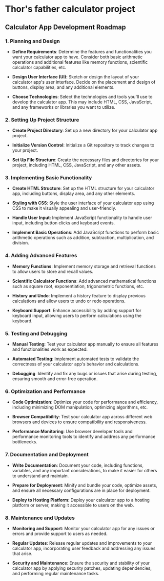 # Thor's father calculator project

## Calculator App Development Roadmap

### 1. Planning and Design

   - **Define Requirements**: Determine the features and functionalities you want your calculator app to have. Consider both basic arithmetic operations and additional features like memory functions, scientific calculator capabilities, etc.
   
   - **Design User Interface (UI)**: Sketch or design the layout of your calculator app's user interface. Decide on the placement and design of buttons, display area, and any additional elements.
   
   - **Choose Technologies**: Select the technologies and tools you'll use to develop the calculator app. This may include HTML, CSS, JavaScript, and any frameworks or libraries you want to utilize.

### 2. Setting Up Project Structure

   - **Create Project Directory**: Set up a new directory for your calculator app project.
   
   - **Initialize Version Control**: Initialize a Git repository to track changes to your project.
   
   - **Set Up File Structure**: Create the necessary files and directories for your project, including HTML, CSS, JavaScript, and any other assets.

### 3. Implementing Basic Functionality

   - **Create HTML Structure**: Set up the HTML structure for your calculator app, including buttons, display area, and any other elements.
   
   - **Styling with CSS**: Style the user interface of your calculator app using CSS to make it visually appealing and user-friendly.
   
   - **Handle User Input**: Implement JavaScript functionality to handle user input, including button clicks and keyboard events.
   
   - **Implement Basic Operations**: Add JavaScript functions to perform basic arithmetic operations such as addition, subtraction, multiplication, and division.

### 4. Adding Advanced Features

   - **Memory Functions**: Implement memory storage and retrieval functions to allow users to store and recall values.
   
   - **Scientific Calculator Functions**: Add advanced mathematical functions such as square root, exponentiation, trigonometric functions, etc.
   
   - **History and Undo**: Implement a history feature to display previous calculations and allow users to undo or redo operations.
   
   - **Keyboard Support**: Enhance accessibility by adding support for keyboard input, allowing users to perform calculations using the keyboard.

### 5. Testing and Debugging

   - **Manual Testing**: Test your calculator app manually to ensure all features and functionalities work as expected.
   
   - **Automated Testing**: Implement automated tests to validate the correctness of your calculator app's behavior and calculations.
   
   - **Debugging**: Identify and fix any bugs or issues that arise during testing, ensuring smooth and error-free operation.

### 6. Optimization and Performance

   - **Code Optimization**: Optimize your code for performance and efficiency, including minimizing DOM manipulation, optimizing algorithms, etc.
   
   - **Browser Compatibility**: Test your calculator app across different web browsers and devices to ensure compatibility and responsiveness.
   
   - **Performance Monitoring**: Use browser developer tools and performance monitoring tools to identify and address any performance bottlenecks.

### 7. Documentation and Deployment

   - **Write Documentation**: Document your code, including functions, variables, and any important considerations, to make it easier for others to understand and maintain.
   
   - **Prepare for Deployment**: Minify and bundle your code, optimize assets, and ensure all necessary configurations are in place for deployment.
   
   - **Deploy to Hosting Platform**: Deploy your calculator app to a hosting platform or server, making it accessible to users on the web.

### 8. Maintenance and Updates

   - **Monitoring and Support**: Monitor your calculator app for any issues or errors and provide support to users as needed.
   
   - **Regular Updates**: Release regular updates and improvements to your calculator app, incorporating user feedback and addressing any issues that arise.
   
   - **Security and Maintenance**: Ensure the security and stability of your calculator app by applying security patches, updating dependencies, and performing regular maintenance tasks.
